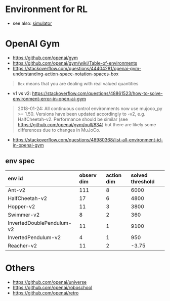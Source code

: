 # Environment for RL
* see also: [simulator](https://github.com/tttor/rl-foundation/blob/master/software/simulator.md)

# OpenAI Gym
* https://github.com/openai/gym
* https://github.com/openai/gym/wiki/Table-of-environments
* https://stackoverflow.com/questions/44404281/openai-gym-understanding-action-space-notation-spaces-box
> `Box` means that you are dealing with real valued quantities
* v1 vs v2: https://stackoverflow.com/questions/48861523/how-to-solve-environment-error-in-open-ai-gym
> 2018-01-24: All continuous control environments now use mujoco_py >= 1.50. Versions have been updated accordingly to -v2, e.g. HalfCheetah-v2. Performance should be similar (see https://github.com/openai/gym/pull/834) but there are likely some differences due to changes in MuJoCo.
* https://stackoverflow.com/questions/48980368/list-all-environment-id-in-openai-gym

## env spec
| env id | observ dim | action dim | solved threshold |
| :---   | :---       | :---       | :---             |
| Ant-v2 | 111 | 8 | 6000 |
| HalfCheetah-v2 | 17 | 6 | 4800 |
| Hopper-v2 | 11 | 3 | 3800 |
| Swimmer-v2 | 8 | 2 | 360 |
| InvertedDoublePendulum-v2 | 11 | 1 | 9100 |
| InvertedPendulum-v2 | 4 | 1 | 950 |
| Reacher-v2 | 11 | 2 | -3.75 |

# Others
* https://github.com/openai/universe
* https://github.com/openai/roboschool
* https://github.com/openai/retro

